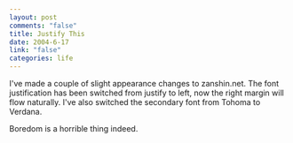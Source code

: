 ```yaml
--- 
layout: post
comments: "false"
title: Justify This
date: 2004-6-17
link: "false"
categories: life
---
```

I've made a couple of slight appearance changes to zanshin.net. The font justification has been switched from justify to left, now the right margin will flow naturally. I've also switched the secondary font from Tohoma to Verdana.

Boredom is a horrible thing indeed.
